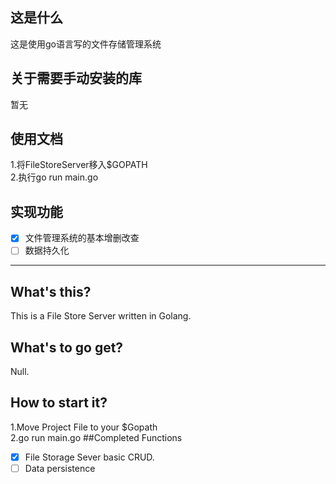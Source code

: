 ## 这是什么
这是使用go语言写的文件存储管理系统
## 关于需要手动安装的库
暂无
## 使用文档
1.将FileStoreServer移入$GOPATH<br>
2.执行go run main.go

## 实现功能
- [x] 文件管理系统的基本增删改查
- [ ] 数据持久化

---
## What's this?
This is a File Store Server written in Golang.
## What's to go get?
Null.
## How to start it?
1.Move Project File to your $Gopath<br>
2.go run main.go
##Completed Functions
- [x] File Storage Sever basic CRUD.
- [ ] Data persistence